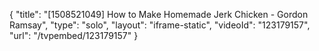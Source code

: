 {
    "title": "[1508521049] How to Make Homemade Jerk Chicken - Gordon Ramsay",
    "type": "solo",
    "layout": "iframe-static",
    "videoId": "123179157",
    "url": "\/tvpembed\/123179157"
}